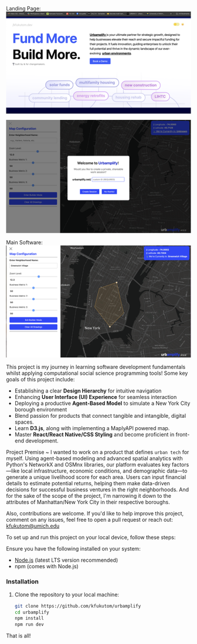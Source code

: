 Landing Page:
![skibidi](./demo/ui-new.png)

![hi](./demo/lockedin.png)

Main Software:
![skibidi-toilet](./demo/ui-software.png)

This project is my journey in learning software development fundamentals whilst applying computational social science programming tools! Some key goals of this project include:

- Establishing a clear **Design Hierarchy** for intuitive navigation
- Enhancing **User Interface (UI) Experience** for seamless interaction
- Deploying a productive **Agent-Based Model** to simulate a New York City borough environment
- Blend passion for products that connect tangible and intangible, digital spaces.
- Learn **D3.js**, along with implementing a MaplyAPI powered map.
- Master **React/React Native/CSS Styling** and become proficient in front-end development.

Project Premise ~
I wanted to work on a product that defines `urban tech` for myself. Using agent-based modeling and advanced spatial analytics with Python's NetworkX and OSMnx libraries, our platform evaluates key factors—like local infrastructure, economic conditions, and demographic data—to generate a unique livelihood score for each area. Users can input financial details to estimate potential returns, helping them make data-driven decisions for successful business ventures in the right neighborhoods. And for the sake of the scope of the project, I'm narrowing it down to the attributes of Manhattan/New York City in their respective boroughs.

Also, contributions are welcome. If you'd like to help improve this project, comment on any issues, feel free to open a pull request or reach out: kfukutom@umich.edu

To set up and run this project on your local device, follow these steps:

Ensure you have the following installed on your system:
- [Node.js](https://nodejs.org/) (latest LTS version recommended)
- npm (comes with Node.js)

### Installation

1. Clone the repository to your local machine:
   ```bash
   git clone https://github.com/kfukutom/urbamplify
   cd urbamplify
   npm install
   npm run dev
   ```
That is all!
